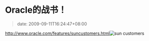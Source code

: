 # Oracle的战书！
>date: 2009-09-11T16:24:47+08:00



<http://www.oracle.com/features/suncustomers.html>![sun customers](https://coolshell.cn/wp-content/uploads/2009/09/sun_customers_lg.gif "sun customers")




